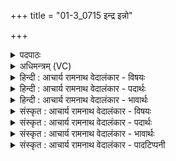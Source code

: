+++
title = "01-3_0715 इन्द्र इन्नो"

+++
<details><summary>पदपाठः</summary>

इ꣡न्द्रः꣢꣯। इत्। नः꣣। महो꣡ना꣢म्। दा꣣ता꣢। वा꣡जा꣢꣯नाम्। नृ꣣तुः꣢। म꣣हा꣢न्। अ꣣भि꣢ज्ञु। अ꣣भि। ज्ञु꣢। आ। य꣣मत्। ७१५।
</details>

<details><summary>अधिमन्त्रम् (VC)</summary>

- इन्द्रः
- श्रुतकक्षः सुकक्षो वा आङ्गिरसः
- गायत्री
- षड्जः
</details>

<details><summary>हिन्दी : आचार्य रामनाथ वेदालंकार - विषयः</summary>

अगले मन्त्र में जगदीश्वर का वर्णन है।
</details>

<details><summary>हिन्दी : आचार्य रामनाथ वेदालंकार - पदार्थः</summary>

पदार्थान्वयभाषाः -  (इन्द्रः इत्)जगदीश्वर ही(नः)हमारे लिये(महोनाम्)महान्(वाजानाम्)धन,अन्न,बल,वेग,विज्ञान आदि का(दाता)दाता और(नृतुः)जगत् के प्राङ्गण में सब प्राणियों को उन-उनके कर्मों के अनुसार नचानेवाला है।(महान्)महान् वह माता के गर्भ में प्राणियों को(अभिज्ञु)घुटने मोड़े हुए(आयमत्)बाँधे रखता है ॥३॥
</details>

<details><summary>हिन्दी : आचार्य रामनाथ वेदालंकार - भावार्थः</summary>

भावार्थभाषाः -  जगदीश्वर ही सबका उत्पादक,पालक,संहारक और कर्मफलों का प्रदाता है ॥३॥
</details>

<details><summary>संस्कृत : आचार्य रामनाथ वेदालंकार - विषयः</summary>

अथ जगदीश्वरो वर्ण्यते।
</details>

<details><summary>संस्कृत : आचार्य रामनाथ वेदालंकार - पदार्थः</summary>

पदार्थान्वयभाषाः -  (इन्द्रः इत्)जगदीश्वर एव(नः)अस्मभ्यम्(महोनाम्)महताम्(वाजानाम्)धनान्नबलवेगविज्ञानादीनाम्(दाता)अर्पयिता, (नृतुः१)जगत्प्राङ्गणे सर्वेषां प्राणिनां तत्तत्कर्मानुसारं नर्तयिता च विद्यते।(महान्)महिमोपेतः सः मातुः गर्भे प्राणिनः(अभिज्ञु२)अभिगतजानुकं यथा स्यात् तथा(आयमत्३)बध्नाति ॥३॥
</details>

<details><summary>संस्कृत : आचार्य रामनाथ वेदालंकार - भावार्थः</summary>

भावार्थभाषाः -  जगदीश्वर एव सर्वेषां जनयिता पालयिता मारयिता कर्मफलप्रदाता च विद्यते ॥३॥
</details>

<details><summary>संस्कृत : आचार्य रामनाथ वेदालंकार - पादटिप्पनी</summary>

टिप्पणी:   ४. ऋ० ८।९२।३। १. नृतुः नृभ्यो हितः—इति वि०। २. अभिज्ञु सर्वस्य ज्ञाता—इति वि०। ३. आयमत्—यमु बन्धने, सर्वं जगत् कर्मभवैः पाशैर्बध्नाति—इति वि०।
</details>